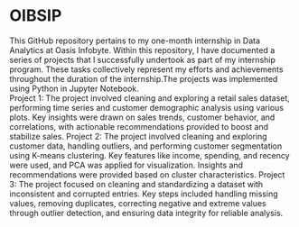 # OIBSIP
This GitHub repository pertains to my one-month internship in Data Analytics at Oasis Infobyte. Within this repository, I have documented a series of projects that I successfully undertook as part of my internship program. These tasks collectively represent my efforts and achievements throughout the duration of the internship.The projects was implemented using Python in Jupyter Notebook.
<br />Project 1: The project involved cleaning and exploring a retail sales dataset, performing time series and customer demographic analysis using various plots. Key insights were drawn on sales trends, customer behavior, and correlations, with actionable recommendations provided to boost and stabilize sales.
Project 2: The project involved cleaning and exploring customer data, handling outliers, and performing customer segmentation using K-means clustering. Key features like income, spending, and recency were used, and PCA was applied for visualization. Insights and recommendations were provided based on cluster characteristics.
Project 3: The project focused on cleaning and standardizing a dataset with inconsistent and corrupted entries. Key steps included handling missing values, removing duplicates, correcting negative and extreme values through outlier detection, and ensuring data integrity for reliable analysis.

